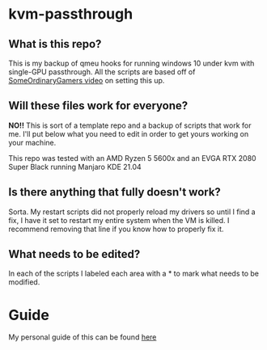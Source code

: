 # kvm-passthrough

## What is this repo?

This is my backup of qmeu hooks for running windows 10 under kvm with single-GPU passthrough. All the scripts are based off of [SomeOrdinaryGamers video](https://www.youtube.com/watch?v=BUSrdUoedTo) on setting this up.

## Will these files work for everyone?

**NO!!** This is sort of a template repo and a backup of scripts that work for me. I'll put below what you need to edit in order to get yours working on your machine.

This repo was tested with an AMD Ryzen 5 5600x and an EVGA RTX 2080 Super Black running Manjaro KDE 21.04

## Is there anything that fully doesn't work?

Sorta. My restart scripts did not properly reload my drivers so until I find a fix, I have it set to restart my entire system when the VM is killed. I recommend removing that line if you know how to properly fix it.

## What needs to be edited?

In each of the scripts I labeled each area with a * to mark what needs to be modified.

# Guide

My personal guide of this can be found [here](https://guides.46620.moe/machine/linux/1gpu_pass/)
